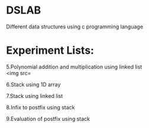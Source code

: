 # DSLAB 
Different data structures using c programming language 
# Experiment Lists: 
5.Polynomial addition and multiplication using linked list  
 <img src=</a>

6.Stack using 1D array 

7.Stack using linked list 

8.Infix to postfix using stack  

9.Evaluation of postfix using stack




